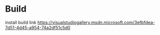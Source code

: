 # Build
install build link https://visualstudiogallery.msdn.microsoft.com/3efbfdea-7d51-4d45-a954-74a2df51c5d0
